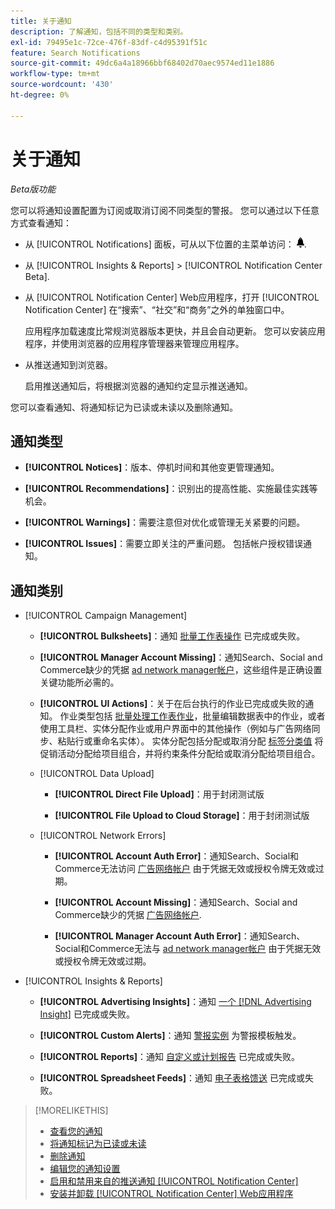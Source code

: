 ```yaml
---
title: 关于通知
description: 了解通知，包括不同的类型和类别。
exl-id: 79495e1c-72ce-476f-83df-c4d95391f51c
feature: Search Notifications
source-git-commit: 49dc6a4a18966bbf68402d70aec9574ed11e1886
workflow-type: tm+mt
source-wordcount: '430'
ht-degree: 0%

---
```


# 关于通知

*Beta版功能*

您可以将通知设置配置为订阅或取消订阅不同类型的警报。 您可以通过以下任意方式查看通知：

* 从 [!UICONTROL Notifications] 面板，可从以下位置的主菜单访问： ![通知](/help/search-social-commerce/assets/notifications-panel.png "通知").

* 从 [!UICONTROL Insights & Reports] > [!UICONTROL Notification Center Beta].

* 从 [!UICONTROL Notification Center] Web应用程序，打开 [!UICONTROL Notification Center] 在“搜索”、“社交”和“商务”之外的单独窗口中。

  应用程序加载速度比常规浏览器版本更快，并且会自动更新。 您可以安装应用程序，并使用浏览器的应用程序管理器来管理应用程序。

* 从推送通知到浏览器。

  启用推送通知后，将根据浏览器的通知约定显示推送通知。

您可以查看通知、将通知标记为已读或未读以及删除通知。

## 通知类型

* **[!UICONTROL Notices]**：版本、停机时间和其他变更管理通知。

* **[!UICONTROL Recommendations]**：识别出的提高性能、实施最佳实践等机会。

* **[!UICONTROL Warnings]**：需要注意但对优化或管理无关紧要的问题。

* **[!UICONTROL Issues]**：需要立即关注的严重问题。 包括帐户授权错误通知。

## 通知类别

* [!UICONTROL Campaign Management]

   * **[!UICONTROL Bulksheets]**：通知 [批量工作表操作](/help/search-social-commerce/campaign-management/bulksheets/bulksheet-about.md) 已完成或失败。

   * **[!UICONTROL Manager Account Missing]**：通知Search、Social and Commerce缺少的凭据 [ad network manager帐户](/help/search-social-commerce/admin/manager-accounts.md)，这些组件是正确设置关键功能所必需的。

   * **[!UICONTROL UI Actions]**：关于在后台执行的作业已完成或失败的通知。 作业类型包括 [批量处理工作表作业](/help/search-social-commerce/campaign-management/bulksheets/bulksheet-about.md)，批量编辑数据表中的作业，或者使用工具栏、实体分配作业或用户界面中的其他操作（例如与广告网络同步、粘贴行或重命名实体）。 实体分配包括分配或取消分配 [标签分类值](/help/search-social-commerce/campaign-management/label-classifications/classification-about.md) 将促销活动分配给项目组合，并将约束条件分配给或取消分配给项目组合。<!--Link "constraint" to constraint-about.md if that file is ever public -->

   * [!UICONTROL Data Upload]

      * **[!UICONTROL Direct File Upload]**：用于封闭测试版

      * **[!UICONTROL File Upload to Cloud Storage]**：用于封闭测试版

   * [!UICONTROL Network Errors]

      * **[!UICONTROL Account Auth Error]**：通知Search、Social和Commerce无法访问 [广告网络帐户](/help/search-social-commerce/campaign-management/accounts/ad-network-account-about.md) 由于凭据无效或授权令牌无效或过期。

      * **[!UICONTROL Account Missing]**：通知Search、Social and Commerce缺少的凭据 [广告网络帐户](/help/search-social-commerce/campaign-management/accounts/ad-network-account-about.md).

      * **[!UICONTROL Manager Account Auth Error]**：通知Search、Social和Commerce无法与 [ad network manager帐户](/help/search-social-commerce/admin/manager-accounts.md) 由于凭据无效或授权令牌无效或过期。

  <!--
  * [!UICONTROL Setup Errors]
  
    * **[!UICONTROL Adobe Analytics Tracking Setup Error]**: : Notifications that the [!UICONTROL Landing Page Suffix] value is incorrect, missing, or contains an incorrect [AMO ID template](/help/integrations/analytics/ids.md#amo-id-formats); the [!UICONTROL Tracking Template] is incorrect or missing; or the [!UICONTROL Landing Page Suffix] or [!UICONTROL Tracking Template] is overridden at a lower level by an incorrect value. Separate notifications are sent a) for errors at the account level and b) for errors at the campaign and lower levels.
    
    * **[!UICONTROL Manager Account Missing]**: Notifications that Search, Social, & Commerce is missing the credentials for an [ad network manager account](/help/search-social-commerce/admin/manager-accounts.md), which are required for the correct setup of critical functions.
  -->

* [!UICONTROL Insights & Reports]

   * **[!UICONTROL Advertising Insights]**：通知 [一个 [!DNL Advertising Insight]](/help/search-social-commerce/advertising-insights/insight-about.md) 已完成或失败。

   * **[!UICONTROL Custom Alerts]**：通知 [警报实例](/help/search-social-commerce/alerts/alert-about.md) 为警报模板触发。

   * **[!UICONTROL Reports]**：通知 [自定义或计划报告](/help/search-social-commerce/reports/report-about.md) 已完成或失败。

   * **[!UICONTROL Spreadsheet Feeds]**：通知 [电子表格馈送](/help/search-social-commerce/reports/automation/spreadsheet-feeds/spreadsheet-feed-about.md) 已完成或失败。

<!--
* [!UICONTROL Optimization]

  * **[!UICONTROL Accuracy]**: 

-->

<!--
* [!UICONTROL Portfolio Management]

  * **[!UICONTROL Simulation Report]**: 

-->

<!--
* [!UICONTROL System]

  * **[!UICONTROL Change Management]**: 

-->

>[!MORELIKETHIS]
>
>* [查看您的通知](notification-view.md)
>* [将通知标记为已读或未读](notification-mark-read-unread.md)
>* [删除通知](notification-delete.md)
>* [编辑您的通知设置](notification-edit.md)
>* [启用和禁用来自的推送通知 [!UICONTROL Notification Center]](notifications-push-enable-disable.md)
>* [安装并卸载 [!UICONTROL Notification Center] Web应用程序](notification-app-install-uninstall.md)
